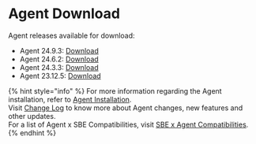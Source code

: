 # Agent Download

Agent releases available for download:

* Agent 24.9.3: [Download](https://storage.googleapis.com/sym-platform/developers/rest-api/agent-24.9.3.zip)
* Agent 24.6.2: [Download](https://storage.googleapis.com/sym-platform/developers/rest-api/agent-24.6.2.zip)
* Agent 24.3.3: [Download](https://storage.googleapis.com/sym-platform/developers/rest-api/agent-24.3.3.zip)
* Agent 23.12.5: [Download](https://storage.googleapis.com/sym-platform/developers/rest-api/agent-23.12.5.zip)

{% hint style="info" %}
For more information regarding the Agent installation, refer to [Agent Installation](agent-2.x-and-above-installation.md).\
Visit [Change Log](../change-log/) to know more about Agent changes, new features and other updates.\
For a list of Agent x SBE Compatibilities, visit [SBE x Agent Compatibilities](sbe-x-agent-compatibility-matrix.md).
{% endhint %}
